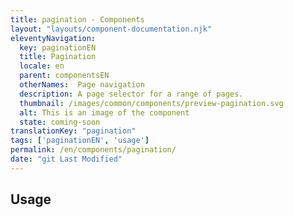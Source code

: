 ```yaml
---
title: pagination - Components
layout: "layouts/component-documentation.njk"
eleventyNavigation:
  key: paginationEN
  title: Pagination
  locale: en
  parent: componentsEN
  otherNames:  Page navigation
  description: A page selector for a range of pages.
  thumbnail: /images/common/components/preview-pagination.svg
  alt: This is an image of the component
  state: coming-soon
translationKey: "pagination"
tags: ['paginationEN', 'usage']
permalink: /en/components/pagination/
date: "git Last Modified"
---
```


## Usage